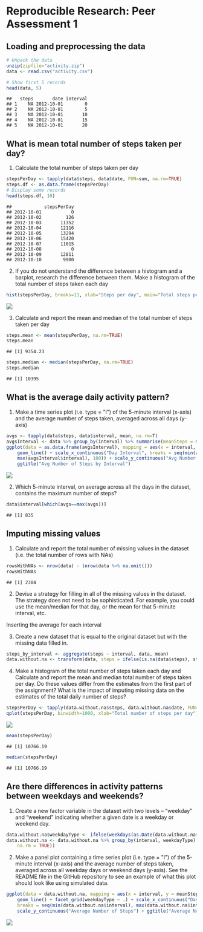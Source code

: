 # Reproducible Research: Peer Assessment 1


## Loading and preprocessing the data



```r
# Unpack the data
unzip(zipfile="activity.zip")
data <- read.csv("activity.csv")

# Show first 5 records
head(data, 5)
```

```
##   steps       date interval
## 1    NA 2012-10-01        0
## 2    NA 2012-10-01        5
## 3    NA 2012-10-01       10
## 4    NA 2012-10-01       15
## 5    NA 2012-10-01       20
```

## What is mean total number of steps taken per day?

 1. Calculate the total number of steps taken per day


```r
stepsPerDay <- tapply(data$steps, data$date, FUN=sum, na.rm=TRUE)
steps.df <- as.data.frame(stepsPerDay)
# Display some records
head(steps.df, 10)
```

```
##            stepsPerDay
## 2012-10-01           0
## 2012-10-02         126
## 2012-10-03       11352
## 2012-10-04       12116
## 2012-10-05       13294
## 2012-10-06       15420
## 2012-10-07       11015
## 2012-10-08           0
## 2012-10-09       12811
## 2012-10-10        9900
```

 2. If you do not understand the difference between a histogram and a barplot, research the difference between them. Make a histogram of the total number of steps taken each day


```r
hist(stepsPerDay, breaks=11, xlab="Steps per day", main="Total steps per day")
```

![](PA1_template_files/figure-html/unnamed-chunk-4-1.png) 

 3. Calculate and report the mean and median of the total number of steps taken per day
 

```r
steps.mean <- mean(stepsPerDay, na.rm=TRUE)
steps.mean
```

```
## [1] 9354.23
```

```r
steps.median <- median(stepsPerDay, na.rm=TRUE)
steps.median
```

```
## [1] 10395
```

## What is the average daily activity pattern?

 1. Make a time series plot (i.e. type = "l") of the 5-minute interval (x-axis) and the average number of steps taken, averaged across all days (y-axis)


```r
avgs <- tapply(data$steps, data$interval, mean, na.rm=T)
avgsInterval <- data %>% group_by(interval) %>% summarise(meanSteps = mean(steps, na.rm = TRUE))
ggplot(data = as.data.frame(avgsInterval), mapping = aes(x = interval, y = meanSteps)) + 
    geom_line() + scale_x_continuous("Day Interval", breaks = seq(min(avgsInterval$interval), 
    max(avgsInterval$interval), 100)) + scale_y_continuous("Avg Number of Steps") + 
    ggtitle("Avg Number of Steps by Interval")
```

![](PA1_template_files/figure-html/unnamed-chunk-6-1.png) 

 2. Which 5-minute interval, on average across all the days in the dataset, contains the maximum number of steps?
 

```r
data$interval[which(avgs==max(avgs))]
```

```
## [1] 835
```

## Imputing missing values

 1. Calculate and report the total number of missing values in the dataset (i.e. the total number of rows with NAs)


```r
rowsWithNAs <- nrow(data) - (nrow(data %>% na.omit()))
rowsWithNAs
```

```
## [1] 2304
```
 2. Devise a strategy for filling in all of the missing values in the dataset. The strategy does not need to be sophisticated. For example, you could use the mean/median for that day, or the mean for that 5-minute interval, etc.

  Inserting the average for each interval
  
 3. Create a new dataset that is equal to the original dataset but with the missing data filled in.


```r
steps_by_interval <- aggregate(steps ~ interval, data, mean)
data.without.na <- transform(data, steps = ifelse(is.na(data$steps), steps_by_interval$steps[match(data$interval, steps_by_interval$interval)], data$steps))
```
 4. Make a histogram of the total number of steps taken each day and Calculate and report the mean and median total number of steps taken per day. Do these values differ from the estimates from the first part of the assignment? What is the impact of imputing missing data on the estimates of the total daily number of steps?


```r
stepsPerDay <- tapply(data.without.na$steps, data.without.na$date, FUN=sum)
qplot(stepsPerDay, binwidth=1000, xlab="Total number of steps per day")
```

![](PA1_template_files/figure-html/unnamed-chunk-10-1.png) 

```r
mean(stepsPerDay)
```

```
## [1] 10766.19
```

```r
median(stepsPerDay)
```

```
## [1] 10766.19
```

## Are there differences in activity patterns between weekdays and weekends?

 1. Create a new factor variable in the dataset with two levels – “weekday” and “weekend” indicating whether a given date is a weekday or weekend day.
 

```r
data.without.na$weekdayType <- ifelse(weekdays(as.Date(data.without.na$date)) %in% c("Satuday", "Sunday"), "weekend", "weekday")
data.without.na <- data.without.na %>% group_by(interval, weekdayType) %>% summarise(meanSteps = mean(steps, 
    na.rm = TRUE))
```

 2. Make a panel plot containing a time series plot (i.e. type = "l") of the 5-minute interval (x-axis) and the average number of steps taken, averaged across all weekday days or weekend days (y-axis). See the README file in the GitHub repository to see an example of what this plot should look like using simulated data.
 

```r
ggplot(data = data.without.na, mapping = aes(x = interval, y = meanSteps)) + 
    geom_line() + facet_grid(weekdayType ~ .) + scale_x_continuous("Day Interval", 
    breaks = seq(min(data.without.na$interval), max(data.without.na$interval), 100)) + 
    scale_y_continuous("Average Number of Steps") + ggtitle("Average Number of Steps Taken by Interval")
```

![](PA1_template_files/figure-html/unnamed-chunk-12-1.png) 
